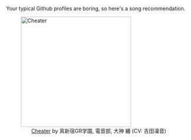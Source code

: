 Your typical Github profiles are boring, so here's a song recommendation.
<figure><img width="300" height="300" src="https://i.scdn.co/image/ab67616d0000b27352d3dc3b06c0b19d2faae4b0" alt="Cheater" /><figcaption align="center"><a href="https://open.spotify.com/track/5twtNpFW2opaTy4MbAYdcV" target="_blank">Cheater</a> by 真新宿GR学園, 電音部, 大神 纏 (CV: 吉田凜音)</figcaption></figure>
